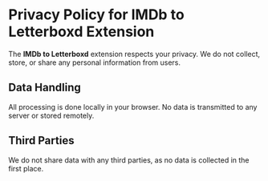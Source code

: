 # Privacy Policy for IMDb to Letterboxd Extension

The **IMDb to Letterboxd** extension respects your privacy. We do not collect, store, or share any personal information from users.

## Data Handling

All processing is done locally in your browser. No data is transmitted to any server or stored remotely.

## Third Parties

We do not share data with any third parties, as no data is collected in the first place.
